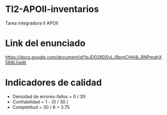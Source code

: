 # TI2-APOII-inventarios
Tarea integradora II APOII

# Link del enunciado

https://docs.google.com/document/d/1pJD026DSvLJ9pmCHH4i_RNPmqhX569LI/edit

# Indicadores de calidad

* Densidad de errores-fallos =  0 / 30  
* Confiabilidad = 1 - (0 / 30 )
* Completitud = 30 / 8 = 3.75 

